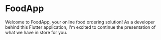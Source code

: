 # FoodApp
Welcome to FoodApp, your online food ordering solution! As a developer behind this Flutter application, I'm excited to continue the presentation of what we have in store for you. 
